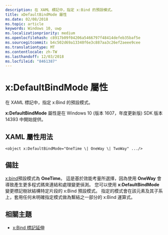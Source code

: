 ```yaml
---
description: 在 XAML 標記中，指定 x:Bind 的預設模式。
title: xDefaultBindMode 屬性
ms.date: 02/08/2018
ms.topic: article
keywords: Windows 10, uwp
ms.localizationpriority: medium
ms.openlocfilehash: c8917b09f04206a5466797f48414defeb35baf5e
ms.sourcegitcommit: b4c502d69a13340f6e3c887aa3c26ef2aeee9cee
ms.translationtype: MT
ms.contentlocale: zh-TW
ms.lasthandoff: 12/03/2018
ms.locfileid: "8461387"
---
```

# <a name="xdefaultbindmode-attribute"></a>x:DefaultBindMode 屬性

在 XAML 標記中，指定 x:Bind 的預設模式。

**x:DefaultBindMode** 屬性是在 Windows 10 (版本 1607，年度更新版) SDK 版本 14393 中開始提供。

## <a name="xaml-attribute-usage"></a>XAML 屬性用法

``` syntax
<object x:DefaultBindMode="OneTime \| OneWay \| TwoWay" .../>
```

## <a name="remarks"></a>備註

[x:bind](x-bind-markup-extension.md)預設模式為 **OneTime**。 這是基於效能考量所選擇，因為使用 **OneWay** 會導致產生更多程式碼來連結和處理變更偵測。 您可以使用 **x:DefaultBindMode** 變更標記樹狀結構特定片段的 x:Bind 預設模式。 指定的模式會在該元素及其子系上，套用任何未明確指定模式做為繫結之一部分的 x:Bind 運算式。

## <a name="related-topics"></a>相關主題

* [x:Bind 標記延伸](x-bind-markup-extension.md)
